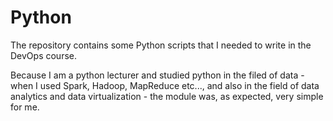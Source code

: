 # Python

The repository contains some Python scripts that I needed to write in the DevOps course.

Because I am a python lecturer and studied python in the filed of data - when I used Spark, Hadoop, MapReduce etc..., and also in the field of data analytics and data virtualization - the module was, as expected, very simple for me.
